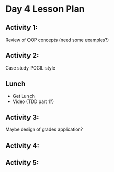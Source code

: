 # Day 4 Lesson Plan

## Activity 1:

Review of OOP concepts (need some examples?)

## Activity 2:

Case study POGIL-style

## Lunch

- Get Lunch
- Video (TDD part 1?)

## Activity 3:

Maybe design of grades application?

## Activity 4:


## Activity 5:

